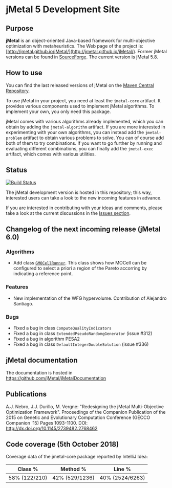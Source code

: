 # jMetal 5 Development Site

## Purpose

**jMetal** is an object-oriented Java-based framework for multi-objective optimization with metaheuristics.
The Web page of the project is: [http://jmetal.github.io/jMetal/](http://jmetal.github.io/jMetal/).
Former jMetal versions can be found in [SourceForge](http://jmetal.sourceforge.net). The current version is jMetal 5.8. 

## How to use

You can find the last released versions of jMetal on the [Maven Central Repository](https://search.maven.org/search?q=g:org.uma.jmetal).

To use jMetal in your project, you need at least the `jmetal-core` artifact.
It provides various components used to implement jMetal algorithms.
To implement your own, you only need this package.

jMetal comes with various algorithms already implemented, which you can obtain by adding the `jmetal-algorithm` artifact.
If you are more interested in experimenting with your own algorithms, you can instead add the `jmetal-problem` artifact to obtain various problems to solve.
You can of course add both of them to try combinations.
If you want to go further by running and evaluating different combinations, you can finally add the `jmetal-exec` artifact, which comes with various utilities.

## Status
[![Build Status](https://travis-ci.org/jMetal/jMetal.svg?branch=master)](https://travis-ci.org/jMetal/jMetal)

The jMetal development version is hosted in this repository; this way, interested users can take a look to the new incoming features in advance.

If you are interested in contributing with your ideas and comments, please take a look at the current discussions in the [Issues section](https://github.com/jMetal/jMetal/issues).

## Changelog of the next incoming release (jMetal 6.0)

### Algorithms

* Add class [`GMOCellRunner`](https://github.com/jMetal/jMetal/blob/master/jmetal-exec/src/main/java/org/uma/jmetal/runner/multiobjective/GMOCellRunner.java). This class shows how MOCell can be configured to select a priori a region of the Pareto
accorring by indicating a reference point.

### Features

* New implementation of the WFG hypervolume. Contribution of Alejandro Santiago.

### Bugs

* Fixed a bug in class `ComputeQualityIndicators`
* Fixed a bug in class `ExtendedPseudoRandomgGenerator` (issue #312)
* Fixed a bug in algorithm PESA2
* Fixed a bug in class `DefaultIntegerDoubleSolution` (issue #336)

## jMetal documentation
The documentation is hosted in https://github.com/jMetal/jMetalDocumentation

## Publications
A.J. Nebro, J.J. Durillo, M. Vergne: "Redesigning the jMetal Multi-Objective Optimization Framework". Proceedings of the Companion Publication of the 2015 on Genetic and Evolutionary Computation Conference (GECCO Companion '15) Pages 1093-1100. DOI: http://dx.doi.org/10.1145/2739482.2768462

## Code coverage (5th October 2018)
Coverage data of the jmetal-core package reported by IntelliJ Idea:

|Class % |Method %| Line % |
|--------|--------|--------|
|58% (122/210) |	42% (529/1236) | 40% (2524/6263)
